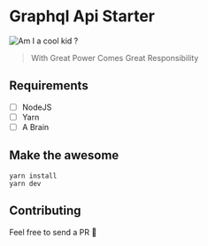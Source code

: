 # Graphql Api Starter

![Am I a cool kid ?](http://cool-kid.herokuapp.com/baloran/graphql-api-starter)

> With Great Power Comes Great Responsibility

## Requirements

- [ ] NodeJS
- [ ] Yarn
- [ ] A Brain

## Make the awesome

```
yarn install
yarn dev
```

## Contributing

Feel free to send a PR 🙏
